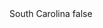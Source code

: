 <?xml version="1.0" encoding="UTF-8"?>
<CustomMetadata xmlns="http://soap.sforce.com/2006/04/metadata">
    <label>South Carolina</label>
    <protected>false</protected>
</CustomMetadata>
